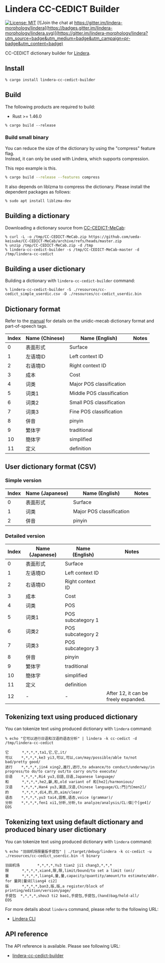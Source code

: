 # Lindera CC-CEDICT Builder

[![License: MIT](https://img.shields.io/badge/License-MIT-yellow.svg)](https://opensource.org/licenses/MIT) [![Join the chat at https://gitter.im/lindera-morphology/lindera](https://badges.gitter.im/lindera-morphology/lindera.svg)](https://gitter.im/lindera-morphology/lindera?utm_source=badge&utm_medium=badge&utm_campaign=pr-badge&utm_content=badge)

CC-CEDICT dictionary builder for [Lindera](https://github.com/lindera-morphology/lindera).


## Install

```shell script
% cargo install lindera-cc-cedict-builder
```


## Build

The following products are required to build:

- Rust >= 1.46.0

```shell script
% cargo build --release
```

### Build small binary

You can reduce the size of the dictionary by using the "compress" feature flag.  
Instead, it can only be used with Lindera, which supports compression.

This repo example is this.

```sh
% cargo build --release --features compress
```

It also depends on liblzma to compress the dictionary. Please install the dependent packages as follows:

```text
% sudo apt install liblzma-dev
```


## Building a dictionary

Downloading a dictionary source from [CC-CEDICT-MeCab](https://github.com/ueda-keisuke/CC-CEDICT-MeCab):

```shell script
% curl -L -o /tmp/CC-CEDICT-MeCab.zip https://github.com/ueda-keisuke/CC-CEDICT-MeCab/archive/refs/heads/master.zip
% unzip /tmp/CC-CEDICT-MeCab.zip -d /tmp
% lindera-cc-cedict-builder -s /tmp/CC-CEDICT-MeCab-master -d /tmp/lindera-cc-cedict
```


## Building a user dictionary

Building a dictionary with `lindera-cc-cedict-builder` command:

```shell script
% lindera-cc-cedict-builder -S ./resources/cc-cedict_simple_userdic.csv -D ./resources/cc-cedict_userdic.bin
```


## Dictionary format

Refer to the [manual](ftp://ftp.jaist.ac.jp/pub/sourceforge.jp/unidic/57618/unidic-mecab.pdf) for details on the unidic-mecab dictionary format and part-of-speech tags.

| Index | Name (Chinese) | Name (English) | Notes |
| --- | --- | --- | --- |
| 0 | 表面形式 | Surface |
| 1 | 左语境ID | Left context ID |
| 2 | 右语境ID | Right context ID |
| 3 | 成本 | Cost |
| 4 | 词类 | Major POS classification | |
| 5 | 词类1 | Middle POS classification | |
| 6 | 词类2 | Small POS classification | |
| 7 | 词类3 | Fine POS classification | |
| 8 | 併音 | pinyin | |
| 9 | 繁体字 | traditional | |
| 10 | 簡体字 | simplified | |
| 11 | 定义 | definition | |


## User dictionary format (CSV)

### Simple version

| Index | Name (Japanese) | Name (English) | Notes |
| --- | --- | --- | --- |
| 0 | 表面形式 | Surface |
| 1 | 词类 | Major POS classification | |
| 2 | 併音 | pinyin | |

### Detailed version

| Index | Name (Japanese) | Name (English) | Notes |
| --- | --- | --- | --- |
| 0 | 表面形式 | Surface |
| 1 | 左语境ID | Left context ID |
| 2 | 右语境ID | Right context ID |
| 3 | 成本 | Cost |
| 4 | 词类 | POS | |
| 5 | 词类1 | POS subcategory 1 | |
| 6 | 词类2 | POS subcategory 2 | |
| 7 | 词类3 | POS subcategory 3 | |
| 8 | 併音 | pinyin | |
| 9 | 繁体字 | traditional | |
| 10 | 簡体字 | simplified | |
| 11 | 定义 | definition | |
| 12 | - | - | After 12, it can be freely expanded. |


## Tokenizing text using produced dictionary

You can tokenize text using produced dictionary with `lindera` command:

```shell script
% echo "它可以进行日语和汉语的语态分析" | lindera -k cc-cedict -d /tmp/lindera-cc-cedict
```

```text
它      *,*,*,*,ta1,它,它,it/
可以    *,*,*,*,ke3 yi3,可以,可以,can/may/possible/able to/not bad/pretty good/
进行    *,*,*,*,jin4 xing2,進行,进行,to advance/to conduct/underway/in progress/to do/to carry out/to carry on/to execute/
日语    *,*,*,*,Ri4 yu3,日語,日语,Japanese language/
和      *,*,*,*,he2,龢,和,old variant of 和[he2]/harmonious/
汉语    *,*,*,*,Han4 yu3,漢語,汉语,Chinese language/CL:門|门[men2]/
的      *,*,*,*,di4,的,的,aim/clear/
语态    *,*,*,*,yu3 tai4,語態,语态,voice (grammar)/
分析    *,*,*,*,fen1 xi1,分析,分析,to analyze/analysis/CL:個|个[ge4]/
EOS
```

## Tokenizing text using default dictionary and produced binary user dictionary

You can tokenize text using produced dictionary with `lindera` command:

```shell script
% echo "羽田机场限量版手提包" | ./target/debug/lindera -k cc-cedict -u ./resources/cc-cedict_userdic.bin -t binary
```

```text
羽田机场        *,*,*,*,Yu3 tian2 ji1 chang3,*,*,*
限      *,*,*,*,xian4,限,限,limit/bound/to set a limit (on)/
量      *,*,*,*,liang4,量,量,capacity/quantity/amount/to estimate/abbr. for 量詞|量词[liang4 ci2]
版      *,*,*,*,ban3,版,版,a register/block of printing/edition/version/page/
手提包  *,*,*,*,shou3 ti2 bao1,手提包,手提包,(hand)bag/hold-all/
EOS
```

For more details about `lindera` command, please refer to the following URL:

- [Lindera CLI](https://github.com/lindera-morphology/lindera/lindera-cli)


## API reference

The API reference is available. Please see following URL:
- <a href="https://docs.rs/lindera-cc-cedict-builder" target="_blank">lindera-cc-cedict-builder</a>
